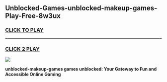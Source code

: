 
## Unblocked-Games-unblocked-makeup-games-Play-Free-8w3ux
<h3>
<a href="https://premium76.site?title=unblocked-makeup-games&ref=18A">CLICK TO PLAY</a></h3>
<hr>

<h3>
<a href="https://premium76.site?title=unblocked-makeup-games&ref=18A">CLICK 2 PLAY</a>
  
</h3>

<a href="https://premium76.site?title=unblocked-makeup-games&ref=18A"><img src="https://clearcache.store/games.png"></a>


**unblocked-makeup-games games unblocked: Your Gateway to Fun and Accessible Online Gaming**
